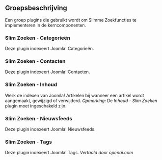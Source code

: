 <!-- Filename: Chunk4x:Extensions_Plugin_Manager_Edit_Smart_Search_Group  / Display title: Vindersgroep -->

## Groepsbeschrijving

Een groep plugins die gebruikt wordt om Slimme Zoekfuncties te implementeren in de kerncomponenten.

### Slim Zoeken - Categorieën

Deze plugin indexeert Joomla! Categorieën.

### Slim Zoeken - Contacten

Deze plugin indexeert Joomla! Contacten.

### Slim Zoeken - Inhoud

Werk de indexen van Joomla! Artikelen bij wanneer een artikel wordt aangemaakt, gewijzigd of verwijderd. *Opmerking:* De *Inhoud - Slim Zoeken* plugin moet ingeschakeld zijn.

### Slim Zoeken - Nieuwsfeeds

Deze plugin indexeert Joomla! Nieuwsfeeds.

### Slim Zoeken - Tags

Deze plugin indexeert Joomla! Tags.
*Vertaald door openai.com*

